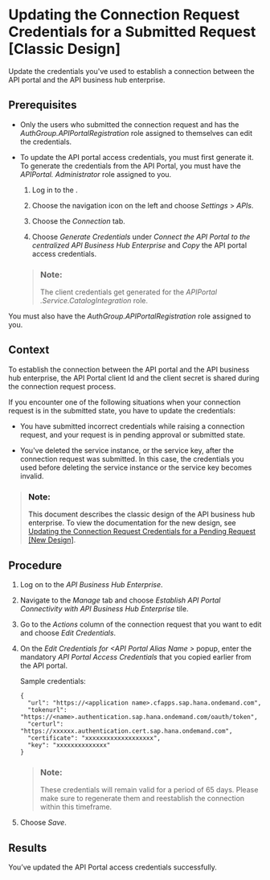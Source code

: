 <!-- loioeb84854e31d943b490af77cfb218ddbb -->

# Updating the Connection Request Credentials for a Submitted Request \[Classic Design\]

Update the credentials you've used to establish a connection between the API portal and the API business hub enterprise.



<a name="loioeb84854e31d943b490af77cfb218ddbb__prereq_unb_5nc_tpb"/>

## Prerequisites

-   Only the users who submitted the connection request and has the *AuthGroup.APIPortalRegistration* role assigned to themselves can edit the credentials.

-   To update the API portal access credentials, you must first generate it. To generate the credentials from the API Portal, you must have the *APIPortal. Administrator* role assigned to you.

    1.  Log in to the .

    2.  Choose the navigation icon on the left and choose *Settings* \> *APIs*.

    3.  Choose the *Connection* tab.

    4.  Choose *Generate Credentials* under *Connect the API Portal to the centralized API Business Hub Enterprise* and *Copy* the API portal access credentials.


    > ### Note:  
    > The client credentials get generated for the *APIPortal .Service.CatalogIntegration* role.


You must also have the *AuthGroup.APIPortalRegistration* role assigned to you.



## Context

To establish the connection between the API portal and the API business hub enterprise, the API Portal client Id and the client secret is shared during the connection request process.

If you encounter one of the following situations when your connection request is in the submitted state, you have to update the credentials:

-   You have submitted incorrect credentials while raising a connection request, and your request is in pending approval or submitted state.

-   You've deleted the service instance, or the service key, after the connection request was submitted. In this case, the credentials you used before deleting the service instance or the service key becomes invalid.


> ### Note:  
> This document describes the classic design of the API business hub enterprise. To view the documentation for the new design, see [Updating the Connection Request Credentials for a Pending Request \[New Design\]](updating-the-connection-request-credentials-for-a-pending-request-new-design-dd37a7b.md).



## Procedure

1.  Log on to the *API Business Hub Enterprise*.

2.  Navigate to the *Manage* tab and choose *Establish API Portal Connectivity with API Business Hub Enterprise* tile.

3.  Go to the *Actions* column of the connection request that you want to edit and choose *Edit Credentials*.

4.  On the *Edit Credentials for <API Portal Alias Name \>* popup, enter the mandatory *API Portal Access Credentials* that you copied earlier from the API portal.

    Sample credentials:

    ```
    {
      "url": "https://<application name>.cfapps.sap.hana.ondemand.com",
      "tokenurl": "https://<name>.authentication.sap.hana.ondemand.com/oauth/token",
      "certurl": "https://xxxxxx.authentication.cert.sap.hana.ondemand.com",
      "certificate": "xxxxxxxxxxxxxxxxxxx",
      "key": "xxxxxxxxxxxxxx"
    }
    ```

    > ### Note:  
    > These credentials will remain valid for a period of 65 days. Please make sure to regenerate them and reestablish the connection within this timeframe.

5.  Choose *Save*.




<a name="loioeb84854e31d943b490af77cfb218ddbb__result_yk3_ng1_x4b"/>

## Results

You’ve updated the API Portal access credentials successfully.

